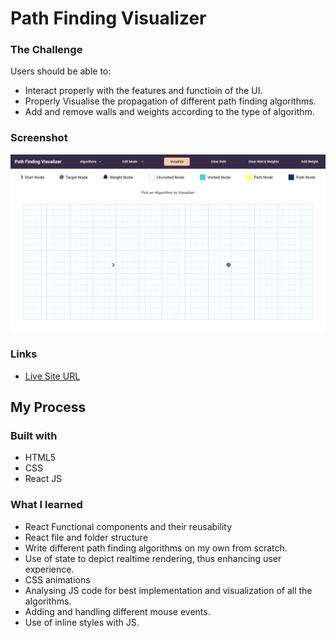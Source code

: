 # Path Finding Visualizer 


### The Challenge

Users should be able to:

- Interact properly with the features and functioin of the UI.
- Properly Visualise the propagation of different path finding algorithms.
- Add and remove walls and weights according to the type of algorithm.
 

### Screenshot

![](src/Images/Screenshot.png)

### Links

- [Live Site URL](https://mdajmalshadab.github.io/PathFinding-Visualizer/)

## My Process

### Built with

- HTML5
- CSS
- React JS


### What I learned

- React Functional components and their reusability
- React file and folder structure
- Write different path finding algorithms on my own from scratch.
- Use of state to depict realtime rendering, thus enhancing user experience.
- CSS animations
- Analysing JS code for best implementation and visualization of all the algorithms.
- Adding and handling different mouse events.
- Use of inline styles with JS.
